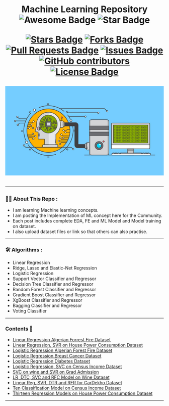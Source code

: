 <h1 align="center">Machine Learning Repository
<div align="center">
<img src="https://cdn.rawgit.com/sindresorhus/awesome/d7305f38d29fed78fa85652e3a63e154dd8e8829/media/badge.svg" alt="Awesome Badge"/>
<img src="https://img.shields.io/static/v1?label=%F0%9F%8C%9F&message=If%20Useful&style=style=flat&color=BC4E99" alt="Star Badge"/>
<br>

<a href="https://github.com/Shubham3023/Machine_Learning/stargazers"><img src="https://img.shields.io/github/stars/Shubham3023/Machine_Learning" alt="Stars Badge"/></a>
<a href="https://github.com/Shubham3023/Machine_Learning/network/members"><img src="https://img.shields.io/github/forks/Shubham3023/Machine_Learning" alt="Forks Badge"/></a>
<a href="https://github.com/Shubham3023/Machine_Learning/pulls"><img src="https://img.shields.io/github/issues-pr/Shubham3023/Machine_Learning" alt="Pull Requests Badge"/></a>
<a href="https://github.com/Shubham3023/Machine_Learning/issues"><img src="https://img.shields.io/github/issues/Shubham3023/Machine_Learning" alt="Issues Badge"/></a>
<a href="https://github.com/Shubham3023/Machine_Learning/graphs/contributors"><img alt="GitHub contributors" src="https://img.shields.io/github/contributors/Shubham3023/Machine_Learning?color=2b9348"></a>
<a href="https://github.com/Shubham3023/Machine_Learning/blob/master/LICENSE"><img src="https://img.shields.io/github/license/Shubham3023/Machine_Learning?color=2b9348" alt="License Badge"/></a>

<img alt="Machine Learning Repo" src="https://github.com/Shubham3023/Machine_Learning/blob/main/ML.jpg"> </img>
</div>
  
---

### :man_technologist: About This Repo :
 
- I am learning Machine learning concepts.
- I am posting the Implementation of ML concept here for the Community.
- Each post includes complete EDA, FE and ML Model and Model training on dataset.
- I also upload dataset files or link so that others can also practise.

---

### :hammer_and_wrench: Algorithms :

 - Linear Regression
 - Ridge, Lasso and Elastic-Net Regression
 - Logistic Regression
 - Support Vector Classifier and Regressor
 - Decision Tree Classifier and Regressor
 - Random Forest Classifier and Regressor
 - Gradient Boost Classifier and Regressor
 - XgBoost Classifier and Regressor
 - Bagging Classifier and Regressor
 - Voting Classifier

---
  
 ### Contents 🚀
 - [Linear Regression Algerian Forrest Fire Dataset](https://github.com/Shubham3023/Machine_Learning/tree/main/Algerian%20Forrest%20Fire%20Dataset)
 - [Linear Regression, SVR on House Power Consumption Dataset](https://github.com/Shubham3023/Machine_Learning/tree/main/Linear%20Regression%2C%20SVR%20on%20House%20Power%20Consumption)
 - [Logistic Regression Algerian Forest Fire Dataset](https://github.com/Shubham3023/Machine_Learning/tree/main/Logistic%20Regression%20Algerian%20Forest%20Fire)
 - [Logistic Regression Breast Cancer Dataset](https://github.com/Shubham3023/Machine_Learning/tree/main/Logistic%20Regression%20Breast%20Cancer%20Dataset)
 - [Logistic Regression Diabetes Dataset](https://github.com/Shubham3023/Machine_Learning/tree/main/Logistic%20Regression%20Diabetes%20Dataset)
 - [Logistic Regression, SVC on Census Income Dataset](https://github.com/Shubham3023/Machine_Learning/tree/main/Logistic%20Regression%2C%20SVC%20on%20Census%20Income%20Dataset)
 - [SVC on wine and SVR on Grad Admission](https://github.com/Shubham3023/Machine_Learning/tree/main/SVC%20on%20wine%20and%20SVR%20on%20Grad%20Admission)
 - [LR, DTC, SVC and RFC Model on Wine Dataset](https://github.com/Shubham3023/Machine_Learning/tree/main/LR%2C%20DTC%2C%20SVC%20and%20RFC%20Model%20on%20Wine%20Dataset)
 - [Linear Reg, SVR, DTR and RFR for CarDekho Dataset](https://github.com/Shubham3023/Machine_Learning/tree/main/Linear%20Reg%2C%20SVR%2C%20DTR%20and%20RFR%20for%20CarDekho%20dataset)
 - [Ten Classification Model on Census Income Dataset](https://github.com/Shubham3023/Machine_Learning/tree/main/Ten%20Classification%20Model%20on%20Census%20Income%20Dataset)
 - [Thirteen Regression Models on House Power Consumption Dataset](https://github.com/Shubham3023/Machine_Learning/tree/main/Thirteen%20Regression%20Models%20on%20%20House%20Power%20Consumption%20Dataset)

---
 
